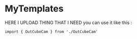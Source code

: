 # MyTemplates
HERE I UPLOAD THING THAT I NEED 
you can use it like this :

```JS
import { OutCubeCam } from './OutCubeCam'
```

